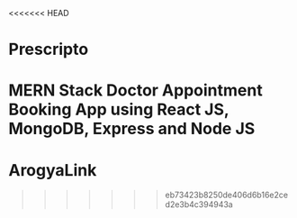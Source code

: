 <<<<<<< HEAD
# Prescripto
MERN Stack Doctor Appointment Booking App using React JS, MongoDB, Express and Node JS
=======
# ArogyaLink
>>>>>>> eb73423b8250de406d6b16e2ced2e3b4c394943a
